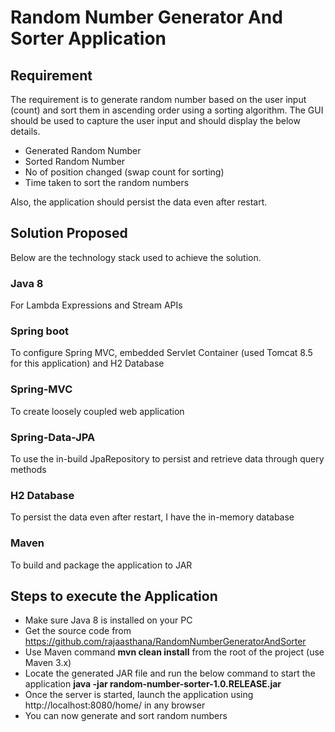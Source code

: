 # Random Number Generator And Sorter Application

## Requirement

The requirement is to generate random number based on the user input (count) and sort them in ascending order using a sorting algorithm. The GUI should be used to capture the user input and should display the below details.

 - Generated Random Number
 - Sorted Random Number
 - No of position changed (swap count for sorting)
 - Time taken to sort the random numbers
 
 Also, the application should persist the data even after restart.
 
## Solution Proposed

Below are the technology stack used to achieve the solution. 

### Java 8 
  For Lambda Expressions and Stream APIs
### Spring boot
  To configure Spring MVC, embedded Servlet Container (used Tomcat 8.5 for this application) and H2 Database
### Spring-MVC
  To create loosely coupled web application
### Spring-Data-JPA
  To use the in-build JpaRepository to persist and retrieve data through query methods
### H2 Database
  To persist the data even after restart, I have the in-memory database
### Maven
To build and package the application to JAR

## Steps to execute the Application
 - Make sure Java 8 is installed on your PC
 - Get the source code from https://github.com/rajaasthana/RandomNumberGeneratorAndSorter
 - Use Maven command **mvn clean install** from the root of the project (use Maven 3.x)
 - Locate the generated JAR file and run the below command to start the application
    **java -jar random-number-sorter-1.0.RELEASE.jar**
 - Once the server is started, launch the application using http://localhost:8080/home/ in any browser
 - You can now generate and sort random numbers
